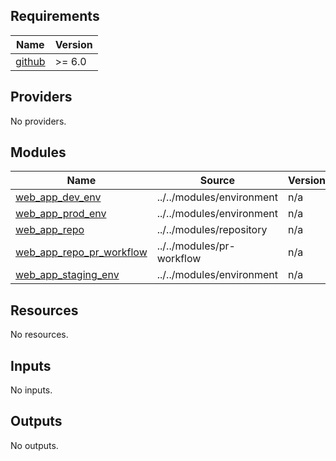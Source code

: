 <!-- BEGIN_TF_DOCS -->
## Requirements

| Name | Version |
|------|---------|
| <a name="requirement_github"></a> [github](#requirement\_github) | >= 6.0 |

## Providers

No providers.

## Modules

| Name | Source | Version |
|------|--------|---------|
| <a name="module_web_app_dev_env"></a> [web\_app\_dev\_env](#module\_web\_app\_dev\_env) | ../../modules/environment | n/a |
| <a name="module_web_app_prod_env"></a> [web\_app\_prod\_env](#module\_web\_app\_prod\_env) | ../../modules/environment | n/a |
| <a name="module_web_app_repo"></a> [web\_app\_repo](#module\_web\_app\_repo) | ../../modules/repository | n/a |
| <a name="module_web_app_repo_pr_workflow"></a> [web\_app\_repo\_pr\_workflow](#module\_web\_app\_repo\_pr\_workflow) | ../../modules/pr-workflow | n/a |
| <a name="module_web_app_staging_env"></a> [web\_app\_staging\_env](#module\_web\_app\_staging\_env) | ../../modules/environment | n/a |

## Resources

No resources.

## Inputs

No inputs.

## Outputs

No outputs.
<!-- END_TF_DOCS -->